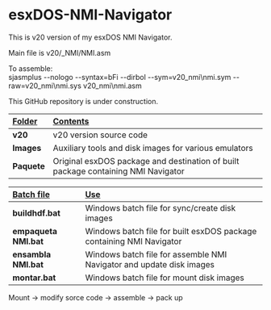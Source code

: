 # esxDOS-NMI-Navigator

This is v20 version of my esxDOS NMI Navigator.

Main file is v20/_NMI/NMI.asm

To assemble:  
sjasmplus --nologo --syntax=bFi --dirbol --sym=v20\_nmi\nmi.sym  --raw=v20\_nmi\nmi.sys v20\_nmi\nmi.asm

This GitHub repository is under construction.

<ins>Folder</ins> | <ins>Contents</ins> 
:-                | :-
**v20**           | v20 version source code
**Images**        | Auxiliary tools and disk images for various emulators  
**Paquete**       | Original esxDOS package and destination of built package containing NMI Navigator 

<ins>Batch file</ins> | <ins>Use</ins>
:-                    | :-
**buildhdf.bat**      | Windows batch file for sync/create disk images  
**empaqueta NMI.bat** | Windows batch file for built esxDOS package containing NMI Navigator  
**ensambla NMI.bat**  | Windows batch file for assemble NMI Navigator and update disk images  
**montar.bat**        | Windows batch file for mount disk images  

Mount -> modify sorce code -> assemble -> pack up  
